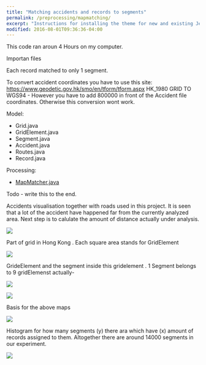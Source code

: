 ```yaml
---
title: "Matching accidents and records to segments"
permalink: /preprocessing/mapmatching/
excerpt: "Instructions for installing the theme for new and existing Jekyll based sites."
modified: 2016-08-01T09:36:36-04:00
---
```


This code ran aroun  4 Hours on my computer.

Importan files 

Each record matched to only 1 segment.

To convert accident coordinates you have to use this site:  https://www.geodetic.gov.hk/smo/en/tform/tform.aspx   HK_1980 GRID TO WGS94 - However you have to add 800000 in front of the 
Accident file coordinates. Otherwise this conversion wont work. 



Model: 

+ Grid.java
+ GridElement.java
+ Segment.java 
+ Accident.java
+ Routes.java
+ Record.java 

Processing:

+ [MapMatcher.java]({{site.baseurl}}/preprocessing/mapmatcher/)


Todo - write this to the end. 


Accidents visualisation together with roads used in this project. It is seen that a lot of the accident have happened far from the currently analyzed area. Next step is to calulate the amount of distance actually under analysis. 

![]({{site.baseurl}}/assets/images/accidents.png)

Part of grid in Hong Kong . Each square area stands for GridElement

![]({{site.baseurl}}/assets/images/grid.png)


GrideElement and the segment inside this gridelement . 1 Segment belongs to 9 gridElemenst actually-

![]({{site.baseurl}}/assets/images/geseg.png)

![]({{site.baseurl}}/assets/images/geseg2.png)

Basis for the above maps

![]({{site.baseurl}}/assets/images/basis.png)


Histogram for how many segments (y) there ara which have (x) amount of records assigned to them. Altogether there are around 14000 segments in our experiment.

![]({{site.baseurl}}/assets/images/recordhist.png)




